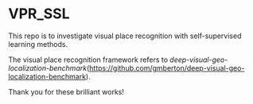 # VPR_SSL

This repo is to investigate visual place recognition with self-supervised learning methods.

The visual place recognition framework refers to *deep-visual-geo-localization-benchmark*(https://github.com/gmberton/deep-visual-geo-localization-benchmark).

Thank you for these brilliant works!

